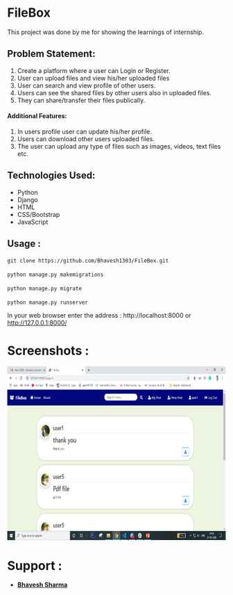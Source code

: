 # FileBox
This project was done by me for showing the learnings of internship.

<h2>Problem Statement:</h2>
<ol>
    <li>Create a platform where a user can Login or Register.</li>
    <li>User can upload files and view his/her uploaded files</li>
    <li>User can search and view profile of other users.</li>
    <li>Users can see the shared files by other users also in uploaded files.</li>
    <li>They can share/transfer their files publically.</li>
</ol>

<h4>Additional Features:</h4>
<ol>
    <li>In users profile user can update his/her profile.</li>
    <li>Users can download other users uploaded files.</li>
    <li>The user can upload any type of files such as images, videos, text files etc.</li>
</ol>
    
<h2>Technologies Used:</h2>
<ul>
    <li>Python</li>
    <li>Django</li>
    <li>HTML</li>
    <li>CSS/Bootstrap</li>
    <li>JavaScript</li>
</ul>

<h2>Usage :</h2>

    
    git clone https://github.com/Bhavesh1303/FileBox.git
    
    python manage.py makemigrations 

    python manage.py migrate

    python manage.py runserver
    
   In your web browser enter the address : http://localhost:8000 or http://127.0.0.1:8000/

# Screenshots : 
<img src="Screenshots/1.png" alt='Screenshot' height="400" width="800">

# Support :
<ul>
    <li><a href="http://bhavesh.uniquedigitalapps.in/"><b>Bhavesh Sharma</b></a></li>
</ul>
